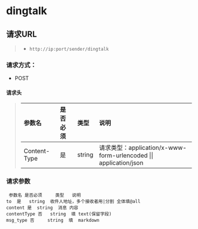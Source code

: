 # dingtalk

## 请求URL

>- `http://ip:port/sender/dingtalk`

### 请求方式：

- POST

#### 请求头

>|参数名|是否必须|类型|说明|
>|:----|:---|:----- |:-----|
>|Content-Type |是  |string |请求类型：application/x-www-form-urlencoded &#124;&#124; application/json|

### 请求参数
```
 参数名 是否必须     类型   说明
to  是   string  收件人地址，多个接收者用|分割 全体填@all
content 是  string  消息 内容
contentType 否   string  填 text(保留字段)
msg_type 否     string  填  markdown
```
